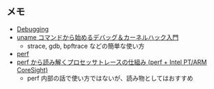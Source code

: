 ## メモ

- [Debugging](https://linux-kernel-labs.github.io/refs/heads/master/lectures/debugging.html)
- [uname コマンドから始めるデバッグ＆カーネルハック入門](https://kernhack.hatenablog.com/entry/2019/12/01/120907)
  - strace, gdb, bpftrace などの簡単な使い方
- [perf](http://www.brendangregg.com/perf.html)
- [perf から読み解くプロセッサトレースの仕組み (perf + Intel PT/ARM CoreSight)](https://qiita.com/RKX1209/items/41758b6dcac6fb2fcee6)
  - perf 内部の話で使い方ではないが、読み物としてはおすすめ
